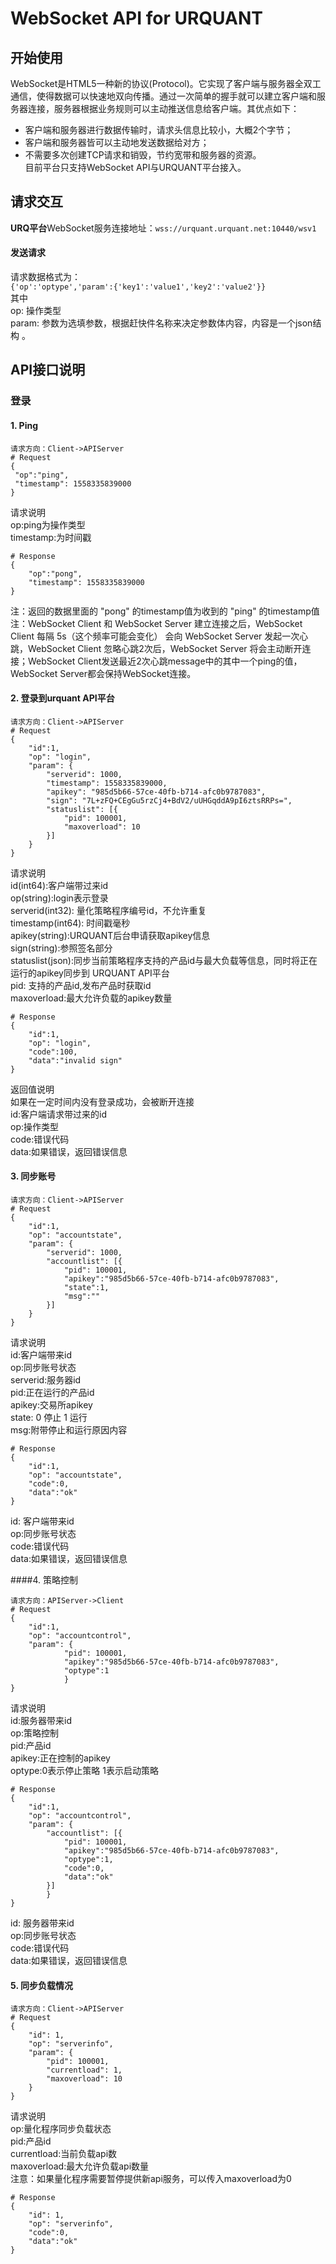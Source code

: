 # WebSocket API for URQUANT
## 开始使用 
WebSocket是HTML5一种新的协议(Protocol)。它实现了客户端与服务器全双工通信，使得数据可以快速地双向传播。通过一次简单的握手就可以建立客户端和服务器连接，服务器根据业务规则可以主动推送信息给客户端。其优点如下：   
- 客户端和服务器进行数据传输时，请求头信息比较小，大概2个字节；   
- 客户端和服务器皆可以主动地发送数据给对方；   
- 不需要多次创建TCP请求和销毁，节约宽带和服务器的资源。  
目前平台只支持WebSocket API与URQUANT平台接入。
## 请求交互
**URQ平台**WebSocket服务连接地址：`wss://urquant.urquant.net:10440/wsv1`  
#### 发送请求    
请求数据格式为：  
`{'op':'optype','param':{'key1':'value1','key2':'value2'}} `  
其中  
op: 操作类型   
param: 参数为选填参数，根据赶快件名称来决定参数体内容，内容是一个json结构 。
    



## API接口说明  
### 登录 
#### 1. Ping
```
请求方向：Client->APIServer
# Request 
{
 "op":"ping",
 "timestamp": 1558335839000
}
```
请求说明   
op:ping为操作类型   
timestamp:为时间戳   

```
# Response
{
	"op":"pong",
	"timestamp": 1558335839000
}
```
注：返回的数据里面的 "pong" 的timestamp值为收到的 "ping" 的timestamp值  
注：WebSocket Client 和 WebSocket Server 建立连接之后，WebSocket Client 每隔 5s（这个频率可能会变化） 会向 WebSocket Server 发起一次心跳，WebSocket Client 忽略心跳2次后，WebSocket Server 将会主动断开连接；WebSocket Client发送最近2次心跳message中的其中一个ping的值，WebSocket Server都会保持WebSocket连接。


#### 2. 登录到urquant API平台

```
请求方向：Client->APIServer   
# Request 
{
	"id":1,
	"op": "login",
	"param": {
		"serverid": 1000,
		"timestamp": 1558335839000,
		"apikey": "985d5b66-57ce-40fb-b714-afc0b9787083",
		"sign": "7L+zFQ+CEgGu5rzCj4+BdV2/uUHGqddA9pI6ztsRRPs=",
		"statuslist": [{
			"pid": 100001,
			"maxoverload": 10
		}]
	}
}
```
请求说明   
id(int64):客户端带过来id   
op(string):login表示登录   
serverid(int32):  量化策略程序编号id，不允许重复   
timestamp(int64): 时间戳毫秒   
apikey(string):URQUANT后台申请获取apikey信息   
sign(string):参照签名部分   
statuslist(json):同步当前策略程序支持的产品id与最大负载等信息，同时将正在运行的apikey同步到 URQUANT API平台   
	pid: 支持的产品id,发布产品时获取id   
	maxoverload:最大允许负载的apikey数量   
	
```
# Response
{
	"id":1,
	"op": "login",
	"code":100,
	"data":"invalid sign"
}
```

返回值说明	
如果在一定时间内没有登录成功，会被断开连接   
id:客户端请求带过来的id   
op:操作类型   
code:错误代码   
data:如果错误，返回错误信息   


#### 3. 同步账号
```
请求方向：Client->APIServer
# Request 
{
	"id":1,
	"op": "accountstate",
	"param": {
		"serverid": 1000,
		"accountlist": [{
			"pid": 100001,
			"apikey":"985d5b66-57ce-40fb-b714-afc0b9787083",
			"state":1,
			"msg":""
		}]
	}
}
```
请求说明   
id:客户端带来id   
op:同步账号状态   
serverid:服务器id   
pid:正在运行的产品id   
apikey:交易所apikey   
state: 0 停止  1 运行   
msg:附带停止和运行原因内容   

```
# Response
{
	"id":1,
	"op": "accountstate",
	"code":0,
	"data":"ok"
}
```
id: 客户端带来id   
op:同步账号状态   
code:错误代码   
data:如果错误，返回错误信息   


####4. 策略控制
```
请求方向：APIServer->Client
# Request 
{
	"id":1,
	"op": "accountcontrol",
	"param": {
			"pid": 100001,
			"apikey":"985d5b66-57ce-40fb-b714-afc0b9787083",
			"optype":1
			}
}
```

请求说明   
id:服务器带来id   
op:策略控制   
pid:产品id   
apikey:正在控制的apikey   
optype:0表示停止策略   1表示启动策略   


```
# Response
{
	"id":1,
	"op": "accountcontrol",
	"param": {
		"accountlist": [{
			"pid": 100001,
			"apikey":"985d5b66-57ce-40fb-b714-afc0b9787083",
			"optype":1,
			"code":0,
			"data":"ok"
		}]
		}
}

```
id: 服务器带来id   
op:同步账号状态   
code:错误代码   
data:如果错误，返回错误信息   

#### 5. 同步负载情况
```
请求方向：Client->APIServer
# Request 
{
	"id": 1,
	"op": "serverinfo",
	"param": {
		"pid": 100001,
		"currentload": 1,
		"maxoverload": 10
	}
}
```

请求说明   
op:量化程序同步负载状态   
pid:产品id   
currentload:当前负载api数   
maxoverload:最大允许负载api数量   
注意：如果量化程序需要暂停提供新api服务，可以传入maxoverload为0   


```
# Response
{
	"id": 1,
	"op": "serverinfo",
	"code":0,
	"data":"ok"
}
```






